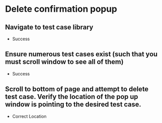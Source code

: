 # Delete confirmation popup

## Navigate to test case library

* Success

## Ensure numerous test cases exist (such that you must scroll window to see all of them)

* Success

## Scroll to bottom of page and attempt to delete test case. Verify the location of the pop up window is pointing to the desired test case.

* Correct Location

